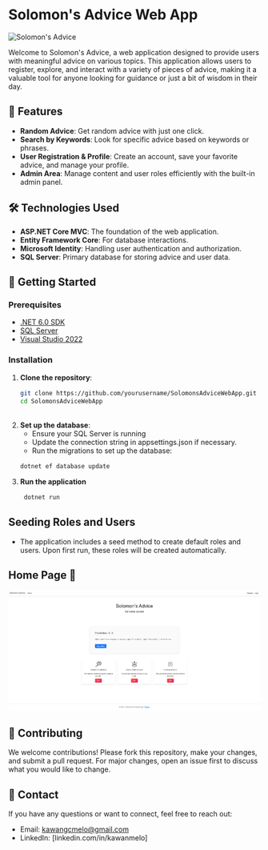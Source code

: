# Solomon's Advice Web App

![Solomon's Advice](https://via.placeholder.com/800x200.png?text=Solomon%27s+Advice)

Welcome to Solomon's Advice, a web application designed to provide users with meaningful advice on various topics. This application allows users to register, explore, and interact with a variety of pieces of advice, making it a valuable tool for anyone looking for guidance or just a bit of wisdom in their day.

## 🎯 Features

- **Random Advice**: Get random advice with just one click.
- **Search by Keywords**: Look for specific advice based on keywords or phrases.
- **User Registration & Profile**: Create an account, save your favorite advice, and manage your profile.
- **Admin Area**: Manage content and user roles efficiently with the built-in admin panel.

## 🛠️ Technologies Used

- **ASP.NET Core MVC**: The foundation of the web application.
- **Entity Framework Core**: For database interactions.
- **Microsoft Identity**: Handling user authentication and authorization.
- **SQL Server**: Primary database for storing advice and user data.

## 🚀 Getting Started

### Prerequisites

- [.NET 6.0 SDK](https://dotnet.microsoft.com/download)
- [SQL Server](https://www.microsoft.com/en-us/sql-server/sql-server-downloads)
- [Visual Studio 2022](https://visualstudio.microsoft.com/vs/)

### Installation

   1. **Clone the repository**:
      ```bash
      git clone https://github.com/yourusername/SolomonsAdviceWebApp.git
      cd SolomonsAdviceWebApp
   
   2. **Set up the database**:
      - Ensure your SQL Server is running
      - Update the connection string in appsettings.json if necessary.
      - Run the migrations to set up the database:
      ```bash
      dotnet ef database update
      
   3. **Run the application**
      ```bash
       dotnet run

## Seeding Roles and Users
- The application includes a seed method to create default roles and users. Upon first run, these roles will be created automatically.

## Home Page 📸
![Home Page](https://github.com/kawanmelo/SolomonsAdviceWebApp/blob/master/homepage.png)


## 🤝 Contributing
We welcome contributions! Please fork this repository, make your changes, and submit a pull request. For major changes, open an issue first to discuss what you would like to change.


## 📧 Contact
If you have any questions or want to connect, feel free to reach out:

   - Email: kawangcmelo@gmail.com
   - LinkedIn: [linkedin.com/in/kawanmelo]
